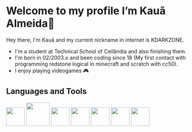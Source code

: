 # Welcome to my profile I’m Kauã Almeida👋

Hey there, I'm Kauã and my current nickname in internet is KDARKZONE. <br>
* I'm a student at Technical School of Ceilândia and also finishing them. <br>
* I'm born in 02/2003.o and been coding since 18 (My first contact with programming redstone logical in minecraft and scratch with cc50). <br>
* I enjoy playing videogames 🎮<br>

## Languages and Tools

<div style="inline">
<img width="50px" src="https://cdn.jsdelivr.net/gh/devicons/devicon/icons/html5/html5-original.svg" />
<img width="63px" src="https://cdn.jsdelivr.net/gh/devicons/devicon/icons/css3/css3-original-wordmark.svg" />
<img width="50px" src="https://cdn.jsdelivr.net/gh/devicons/devicon/icons/javascript/javascript-original.svg" />
<img width="50px" src="https://cdn.jsdelivr.net/gh/devicons/devicon/icons/php/php-original.svg" />
<img width="50px" src="https://cdn.jsdelivr.net/gh/devicons/devicon/icons/mysql/mysql-original.svg" />
<img width="50px" src="https://cdn.jsdelivr.net/gh/devicons/devicon/icons/git/git-original.svg" />
<img width="50px" src="https://raw.githubusercontent.com/isocpp/logos/64ef037049f87ac74875dbe72695e59118b52186/cpp_logo.svg" />
